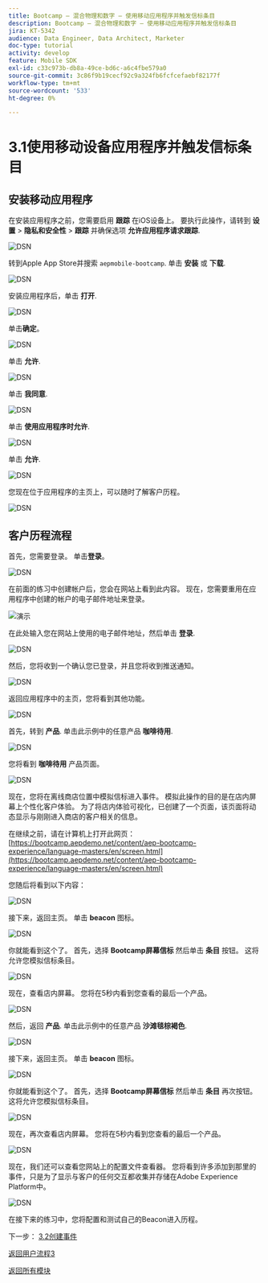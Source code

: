 ```yaml
---
title: Bootcamp — 混合物理和数字 — 使用移动应用程序并触发信标条目
description: Bootcamp — 混合物理和数字 — 使用移动应用程序并触发信标条目
jira: KT-5342
audience: Data Engineer, Data Architect, Marketer
doc-type: tutorial
activity: develop
feature: Mobile SDK
exl-id: c33c973b-db8a-49ce-bd6c-a6c4fbe579a0
source-git-commit: 3c86f9b19cecf92c9a324fb6fcfcefaebf82177f
workflow-type: tm+mt
source-wordcount: '533'
ht-degree: 0%

---
```


# 3.1使用移动设备应用程序并触发信标条目

## 安装移动应用程序

在安装应用程序之前，您需要启用 **跟踪** 在iOS设备上。 要执行此操作，请转到 **设置** > **隐私和安全性** > **跟踪** 并确保选项 **允许应用程序请求跟踪**.

![DSN](./../uc3/images/app4.png)

转到Apple App Store并搜索 `aepmobile-bootcamp`. 单击 **安装** 或 **下载**.

![DSN](./../uc3/images/app1.png)

安装应用程序后，单击 **打开**.

![DSN](./../uc3/images/app2.png)

单击&#x200B;**确定**。

![DSN](./../uc3/images/app9.png)

单击 **允许**.

![DSN](./../uc3/images/app3.png)

单击 **我同意**.

![DSN](./../uc3/images/app7.png)

单击 **使用应用程序时允许**.

![DSN](./../uc3/images/app8.png)

单击 **允许**.

![DSN](./../uc3/images/app5.png)

您现在位于应用程序的主页上，可以随时了解客户历程。

![DSN](./../uc3/images/app12.png)

## 客户历程流程

首先，您需要登录。 单击&#x200B;**登录**。

![DSN](./images/app13.png)

在前面的练习中创建帐户后，您会在网站上看到此内容。 现在，您需要重用在应用程序中创建的帐户的电子邮件地址来登录。

![演示](./images/pv1.png)

在此处输入您在网站上使用的电子邮件地址，然后单击 **登录**.

![DSN](./images/app14.png)

然后，您将收到一个确认您已登录，并且您将收到推送通知。

![DSN](./images/app15.png)

返回应用程序中的主页，您将看到其他功能。

![DSN](./images/app17.png)

首先，转到 **产品**. 单击此示例中的任意产品 **咖啡待用**.

![DSN](./images/app19.png)

您将看到 **咖啡待用** 产品页面。

![DSN](./images/app20.png)

现在，您将在离线商店位置中模拟信标进入事件。 模拟此操作的目的是在店内屏幕上个性化客户体验。 为了将店内体验可视化，已创建了一个页面，该页面将动态显示与刚刚进入商店的客户相关的信息。

在继续之前，请在计算机上打开此网页： [https://bootcamp.aepdemo.net/content/aep-bootcamp-experience/language-masters/en/screen.html](https://bootcamp.aepdemo.net/content/aep-bootcamp-experience/language-masters/en/screen.html)

您随后将看到以下内容：

![DSN](./images/screen1.png)

接下来，返回主页。 单击 **beacon** 图标。

![DSN](./images/app23.png)

你就能看到这个了。 首先，选择 **Bootcamp屏幕信标** 然后单击 **条目** 按钮。 这将允许您模拟信标条目。

![DSN](./images/app21.png)

现在，查看店内屏幕。 您将在5秒内看到您查看的最后一个产品。

![DSN](./images/screen2.png)

然后，返回 **产品**. 单击此示例中的任意产品 **沙滩毯棕褐色**.

![DSN](./images/app22.png)

接下来，返回主页。 单击 **beacon** 图标。

![DSN](./images/app23.png)

你就能看到这个了。 首先，选择 **Bootcamp屏幕信标** 然后单击 **条目** 再次按钮。 这将允许您模拟信标条目。

![DSN](./images/app21.png)

现在，再次查看店内屏幕。 您将在5秒内看到您查看的最后一个产品。

![DSN](./images/screen3.png)

现在，我们还可以查看您网站上的配置文件查看器。 您将看到许多添加到那里的事件，只是为了显示与客户的任何交互都收集并存储在Adobe Experience Platform中。

![DSN](./images/screen4.png)

在接下来的练习中，您将配置和测试自己的Beacon进入历程。

下一步： [3.2创建事件](./ex2.md)

[返回用户流程3](./uc3.md)

[返回所有模块](../../overview.md)
